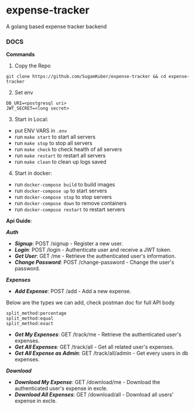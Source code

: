 # expense-tracker
A golang based expense tracker backend 

### DOCS

**Commands**

1. Copy the Repo
```
git clone https://github.com/SugamKuber/expense-tracker && cd expense-tracker
```
2. Set env 
```
DB_URI=<postgresql uri>
JWT_SECRET=<long secret>
```

3. Start in Local:
- put ENV VARS in `.env`
- run `make start` to start all servers
- run `make stop` to stop all servers
- run `make check` to check health of all servers
- run `make restart` to restart all servers
- run `make clean` to clean up logs saved

4. Start in docker:

- run `docker-compose build` to build images
- run `docker-compose up` to start servers
- run `docker-compose stop` to stop servers
- run `docker-compose down` to remove containers
- run `docker-compose restart` to restart servers

**Api Guide**:

***Auth***

- ***Signup***: POST /signup - Register a new user.
- ***Login***: POST /login - Authenticate user and receive a JWT token.
- ***Get User***: GET /me - Retrieve the authenticated user's information.
- ***Change Password***: POST /change-password - Change the user's password.

***Expenses***
- ***Add Expense***: POST /add - Add a new expense.

Below are the types we can add, check postman doc for full API body
```
split_method:percentage
split_method:equal
split_method:exact
```
- ***Get My Expenses***: GET /track/me - Retrieve the authenticated user's expenses.
- ***Get All Expenses***: GET /track/all - Get all related user's expenses.
- ***Get All Expense as Admin***: GET /track/all/admin - Get every users in db  expenses.

***Download***

- ***Download My Expense***: GET /download/me - Download the authenticated user's expense in excle.
- ***Download All Expenses***: GET /download/all - Download all users' expense in excle.